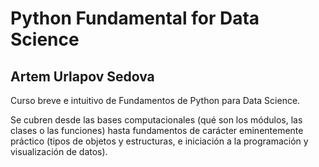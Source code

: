 # Python Fundamental for Data Science

## Artem Urlapov Sedova

Curso breve e intuitivo de Fundamentos de Python para Data Science.

Se cubren desde las bases computacionales (qué son los módulos, las clases o las funciones) hasta fundamentos de carácter eminentemente práctico (tipos de objetos y estructuras, e iniciación a la programación y visualización de datos).
